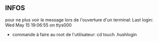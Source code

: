 ## INFOS

pour ne plus voir le message lors de l'ouverture d'un terminal:
Last login: Wed May 15 19:06:55 on ttys000
- commande à faire au root de l'utilisateur:
cd
touch .hushlogin
